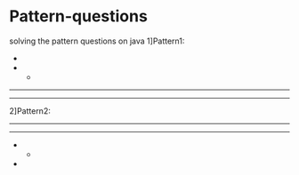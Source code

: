 # Pattern-questions
solving the pattern questions on java
1]Pattern1:
 
 *
 * *
 * * *
 * * * *


 2]Pattern2:
 
  *  *  *  *
  *  *  *
  *  *
  *
